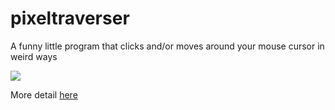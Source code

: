 # pixeltraverser
A funny little program that clicks and/or moves around your mouse cursor in weird ways
<p>
<img src="https://1.bp.blogspot.com/-84DiNRVhqvs/X9zM4LK0qhI/AAAAAAAABpU/PzLsdPEF9kYfLHEdlwUo34lBVq10124QQCLcBGAsYHQ/s403/PixelTraverser.png">
</p>
<p>
More detail <a href="https://c0dew0rth.blogspot.com/2020/12/pixeltraverser.html">here</a>
</p>
